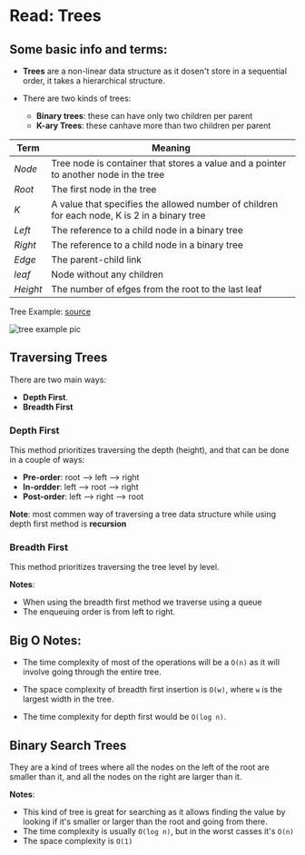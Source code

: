# Read: Trees

## Some basic info and terms:

- **Trees** are a non-linear data structure as it dosen't store in a sequential order, it takes a hierarchical structure.

- There are two kinds of trees:
    
    - **Binary trees**: these can have only two children per parent
    - **K-ary Trees**: these canhave more than two children per parent

|**Term**|**Meaning**|
|--------|-----------|
|*Node*|Tree node is container that stores a value and a pointer to another node in the tree|
|*Root*|The first node in the tree|
|*K*|A value that specifies the allowed number of children for each node, K is 2 in a binary tree|
|*Left*|The reference to a child node in a binary tree|
|*Right*|The reference to a child node in a binary tree|
|*Edge*|The parent-child link|
|*leaf*|Node without any children|
|*Height*|The number of efges from the root to the last leaf|

Tree Example: [source](https://codefellows.github.io/common_curriculum/data_structures_and_algorithms/Code_401/class-15/resources/Trees.html)

![tree example pic](https://codefellows.github.io/common_curriculum/data_structures_and_algorithms/Code_401/class-15/resources/images/BinaryTree1.PNG)

## Traversing Trees

There are two main ways:

- **Depth First**.
- **Breadth First**

### Depth First

This method prioritizes traversing the depth (height), and that can be done in a couple of ways:

- **Pre-order**: root --> left --> right
- **In-ordder**: left --> root --> right
- **Post-order**: left --> right --> root

**Note**: most commen way of traversing a tree data structure while using depth first method is **recursion**

### Breadth First

This method prioritizes traversing the tree level by level.

**Notes**: 
- When using the breadth first method we traverse using a queue
- The enqueuing order is from left to right.

## Big O Notes:

- The time complexity of most of the operations will be a `O(n)` as it will involve going through the entire tree.

- The space complexity of breadth first insertion is `O(w)`, where `w` is the largest width in the tree.

- The time complexity for depth first would be `O(log n)`.

## Binary Search Trees

They are a kind of trees where all the nodes on the left of the root are smaller than it, and all the nodes on the right are larger than it.

**Notes**: 
- This kind of tree is great for searching as it allows finding the value by looking if it's smaller or larger than the root and going from there.
- The time complexity is usually `O(log n)`, but in the worst casses it's `O(n)`
- The space complexity is `O(1)`

